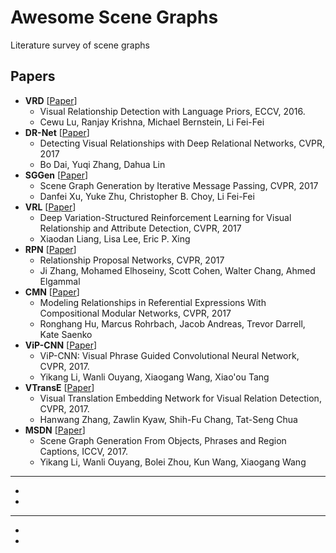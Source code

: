 # Awesome Scene Graphs

Literature survey of scene graphs

## Papers

* **VRD** [[Paper](https://arxiv.org/pdf/1608.00187.pdf)]
  * Visual Relationship Detection with Language Priors, ECCV, 2016.
  * Cewu Lu, Ranjay Krishna, Michael Bernstein, Li Fei-Fei
* **DR-Net** [[Paper](https://arxiv.org/pdf/1704.03114.pdf)]
  * Detecting Visual Relationships with Deep Relational Networks, CVPR, 2017
  * Bo Dai, Yuqi Zhang, Dahua Lin
* **SGGen** [[Paper](https://arxiv.org/pdf/1701.02426.pdf)]
  * Scene Graph Generation by Iterative Message Passing, CVPR, 2017
  * Danfei Xu, Yuke Zhu, Christopher B. Choy, Li Fei-Fei
* **VRL** [[Paper](https://arxiv.org/pdf/1703.03054.pdf)]
  * Deep Variation-Structured Reinforcement Learning for Visual Relationship and Attribute Detection, CVPR, 2017
  * Xiaodan Liang, Lisa Lee, Eric P. Xing
* **RPN** [[Paper](http://openaccess.thecvf.com/content_cvpr_2017/html/Zhang_Relationship_Proposal_Networks_CVPR_2017_paper.html)]
  * Relationship Proposal Networks, CVPR, 2017
  * Ji Zhang, Mohamed Elhoseiny, Scott Cohen, Walter Chang, Ahmed Elgammal
* **CMN** [[Paper](http://openaccess.thecvf.com/content_cvpr_2017/html/Hu_Modeling_Relationships_in_CVPR_2017_paper.html)]
  * Modeling Relationships in Referential Expressions With Compositional Modular Networks, CVPR, 2017
  * Ronghang Hu, Marcus Rohrbach, Jacob Andreas, Trevor Darrell, Kate Saenko
* **ViP-CNN** [[Paper](https://arxiv.org/abs/1702.07191)]
  * ViP-CNN: Visual Phrase Guided Convolutional Neural Network, CVPR, 2017.
  * Yikang Li, Wanli Ouyang, Xiaogang Wang, Xiao'ou Tang
* **VTransE** [[Paper](https://arxiv.org/abs/1702.08319)]
  * Visual Translation Embedding Network for Visual Relation Detection, CVPR, 2017.
  * Hanwang Zhang, Zawlin Kyaw, Shih-Fu Chang, Tat-Seng Chua
* **MSDN** [[Paper](http://openaccess.thecvf.com/content_iccv_2017/html/Li_Scene_Graph_Generation_ICCV_2017_paper.html)]
  * Scene Graph Generation From Objects, Phrases and Region Captions, ICCV, 2017.
  * Yikang Li, Wanli Ouyang, Bolei Zhou, Kun Wang, Xiaogang Wang
* **
  *
  *
* **
  *
  *
